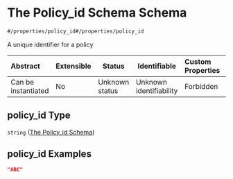 # The Policy_id Schema Schema

```txt
#/properties/policy_id#/properties/policy_id
```

A unique identifier for a policy


| Abstract            | Extensible | Status         | Identifiable            | Custom Properties | Additional Properties | Access Restrictions | Defined In                                                                                       |
| :------------------ | ---------- | -------------- | ----------------------- | :---------------- | --------------------- | ------------------- | ------------------------------------------------------------------------------------------------ |
| Can be instantiated | No         | Unknown status | Unknown identifiability | Forbidden         | Allowed               | none                | [policy_transaction.schema.json\*](../out/policy_transaction.schema.json "open original schema") |

## policy_id Type

`string` ([The Policy_id Schema](policy_transaction-properties-the-policy_id-schema.md))

## policy_id Examples

```json
"ABC"
```
